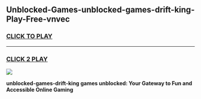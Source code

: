 
## Unblocked-Games-unblocked-games-drift-king-Play-Free-vnvec
<h3>
<a href="https://premium76.site?title=unblocked-games-drift-king&ref=18A1">CLICK TO PLAY</a></h3>
<hr>

<h3>
<a href="https://premium76.site?title=unblocked-games-drift-king&ref=18A1">CLICK 2 PLAY</a>
  
</h3>

<a href="https://premium76.site?title=unblocked-games-drift-king&ref=18A1"><img src="https://clearcache.store/games.png"></a>


**unblocked-games-drift-king games unblocked: Your Gateway to Fun and Accessible Online Gaming**

